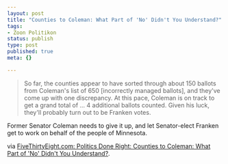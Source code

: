 ```yaml
--- 
layout: post
title: "Counties to Coleman: What Part of 'No' Didn't You Understand?"
tags: 
- Zoon Politikon
status: publish
type: post
published: true
meta: {}

---
```

<blockquote>So far, the counties appear to have sorted through about 150 ballots from Coleman's list of 650 [incorrectly managed ballots], and they've come up with one discrepancy. At this pace, Coleman is on track to get a grand total of ... 4 additional ballots counted. Given his luck, they'll probably turn out to be Franken votes.</blockquote>
Former Senator Coleman needs to give it up, and let Senator-elect Franken get to work on behalf of the people of Minnesota.

via <a href="http://www.fivethirtyeight.com/2009/01/counties-to-coleman-what-part-of-no.html">FiveThirtyEight.com: Politics Done Right: Counties to Coleman: What Part of 'No' Didn't You Understand?</a>.
